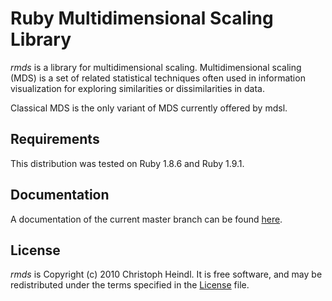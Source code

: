 Ruby Multidimensional Scaling Library
=====================================

*rmds* is a library for multidimensional scaling. Multidimensional scaling (MDS) is a set of related statistical techniques often used in information visualization for exploring similarities or dissimilarities in data.

Classical MDS is the only variant of MDS currently offered by mdsl.
 
Requirements
---------------
This distribution was tested on Ruby 1.8.6 and Ruby 1.9.1.

Documentation
---------------
A documentation of the current master branch can be found [here](http://rdoc.info/github/cheind/rmds/master/frames).

License
---------------
*rmds* is Copyright (c) 2010 Christoph Heindl. It is free software, and may be redistributed under the terms 
specified in the [License](http://github.com/cheind/rmds/raw/master/License) file.
